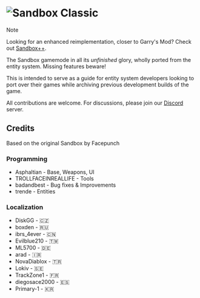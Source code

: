 # ![Sandbox Classic](https://files.softsplit.org/sandboxclassic_nobg.png)
> [!NOTE]
> Looking for an enhanced reimplementation, closer to Garry's Mod? Check out [Sandbox++](https://github.com/Softsplit/sandbox-plus-plus).

The Sandbox gamemode in all its *unfinished* glory, wholly ported from the entity system. Missing features beware!

This is intended to serve as a guide for entity system developers looking to port over their games while archiving previous development builds of the game.

All contributions are welcome. For discussions, please join our [Discord](https://discord.gg/rbCJdZjewf) server.

## Credits
Based on the original Sandbox by Facepunch

### Programming
* Asphaltian - Base, Weapons, UI
* TROLLFACEINREALLIFE - Tools
* badandbest - Bug fixes & Improvements
* trende - Entities

### Localization
* DiskGG - 🇨🇿
* boxden - 🇷🇺
* ibrs_4ever - 🇨🇳
* Evilblue210 - 🇹🇼
* ML5700 - 🇩🇪
* arad - 🇮🇷
* NovaDiablox - 🇹🇷
* Lokiv - 🇸🇪
* TrackZone1 - 🇫🇷
* diegosace2000 - 🇪🇸
* Primary-1 - 🇰🇷
